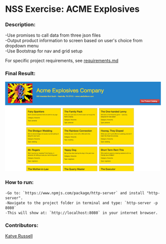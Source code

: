 # NSS Exercise: ACME Explosives

### Description:
-Use promises to call data from three json files  
-Output product information to screen based on user's choice from dropdown menu  
-Use Bootstrap for nav and grid setup  

For specific project requirements, see [requirements.md](https://github.com/complikatyed/modern-js-development/blob/master/acme-explosives/requirements.md) 

### Final Result:

![Screenshot 1: No selection](https://github.com/complikatyed/modern-js-development/blob/master/acme-explosives/images/AcmeExplosives.png)

### How to run:
```
-Go to: `https://www.npmjs.com/package/http-server` and install "http-server".  
-Navigate to the project folder in terminal and type: `http-server -p 8080`  
-This will show at: `http://localhost:8080` in your internet browser.  
```

### Contributors:
[Katye Russell](https://github.com/complikatyed)